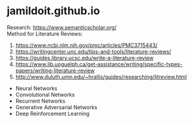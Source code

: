 # jamildoit.github.io

Research: https://www.semanticscholar.org/ <br/>
Method for Literature Reviews: 
1.  https://www.ncbi.nlm.nih.gov/pmc/articles/PMC3715443/
2.  https://writingcenter.unc.edu/tips-and-tools/literature-reviews/
3.  https://guides.library.ucsc.edu/write-a-literature-review
4.  https://www.lib.uoguelph.ca/get-assistance/writing/specific-types-papers/writing-literature-review
5.  http://www.duluth.umn.edu/~hrallis/guides/researching/litreview.html

* Neural Networks
* Convolutional Networks
* Recurrent Networks
* Generative Adversarial Networks
* Deep Reinforcement Learning
